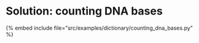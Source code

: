 # Solution: counting DNA bases

{% embed include file="src/examples/dictionary/counting_dna_bases.py" %}



